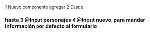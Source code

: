 1 Nuevo componente agregar
2 Desde <h3> hasta </form>
3 @Input personajes
4 @Input nuevo, para mandar información por defecto al formulario